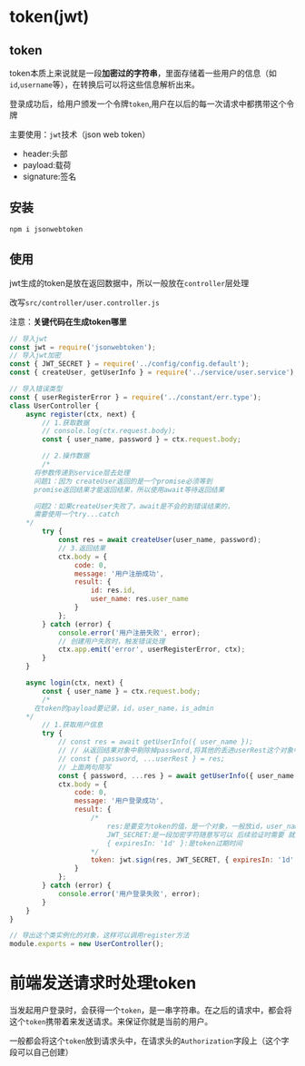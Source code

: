 # token(jwt)

## token

token本质上来说就是一段**加密过的字符串**，里面存储着一些用户的信息（如`id`,`username`等），在转换后可以将这些信息解析出来。

登录成功后，给用户颁发一个令牌`token`,用户在以后的每一次请求中都携带这个令牌

主要使用：`jwt`技术（json web token）

* header:头部
* payload:载荷
* signature:签名



## 安装

```
npm i jsonwebtoken
```

## 使用

jwt生成的token是放在返回数据中，所以一般放在`controller`层处理

改写`src/controller/user.controller.js`

注意：**关键代码在生成token哪里**

```js
// 导入jwt
const jwt = require('jsonwebtoken');
// 导入jwt加密
const { JWT_SECRET } = require('../config/config.default');
const { createUser, getUserInfo } = require('../service/user.service');

// 导入错误类型
const { userRegisterError } = require('../constant/err.type');
class UserController {
	async register(ctx, next) {
		// 1.获取数据
		// console.log(ctx.request.body);
		const { user_name, password } = ctx.request.body;

		// 2.操作数据
		/*
      将参数传递到service层去处理
      问题1：因为 createUser返回的是一个promise必须等到
      promise返回结果才能返回结果，所以使用await等待返回结果

      问题2：如果createUser失败了，await是不会的到错误结果的，
      需要使用一个try...catch
    */
		try {
			const res = await createUser(user_name, password);
			// 3.返回结果
			ctx.body = {
				code: 0,
				message: '用户注册成功',
				result: {
					id: res.id,
					user_name: res.user_name
				}
			};
		} catch (error) {
			console.error('用户注册失败', error);
			// 创建用户失败时，触发错误处理
			ctx.app.emit('error', userRegisterError, ctx);
		}
	}

	async login(ctx, next) {
		const { user_name } = ctx.request.body;
		/*
      在token的payload要记录，id，user_name，is_admin
    */
		// 1.获取用户信息
		try {
			// const res = await getUserInfo({ user_name });
			// // 从返回结果对象中剔除掉password,将其他的丢进userRest这个对象中
			// const { password, ...userRest } = res;
			// 上面两句简写
			const { password, ...res } = await getUserInfo({ user_name });
			ctx.body = {
				code: 0,
				message: '用户登录成功',
				result: {
					/*
						res:是要变为token的值，是一个对象，一般放id，user_name, is_admin这些信息
						JWT_SECRET:是一段加密字符随意写可以 后续验证时需要 就是jwt.verify()方法需要
						{ expiresIn: '1d' }:是token过期时间
					*/
					token: jwt.sign(res, JWT_SECRET, { expiresIn: '1d' })
				}
			};
		} catch (error) {
			console.error('用户登录失败', error);
		}
	}
}

// 导出这个类实例化的对象，这样可以调用register方法
module.exports = new UserController();

```



# 前端发送请求时处理token

当发起用户登录时，会获得一个`token`，是一串字符串。在之后的请求中，都会将这个`token`携带着来发送请求。来保证你就是当前的用户。



一般都会将这个`token`放到请求头中，在请求头的`Authorization`字段上（这个字段可以自己创建）

